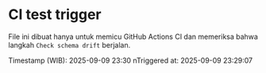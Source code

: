 # CI test trigger

File ini dibuat hanya untuk memicu GitHub Actions CI dan memeriksa bahwa langkah `Check schema drift` berjalan.

Timestamp (WIB): 2025-09-09 23:30
\ n T r i g g e r e d   a t :   2 0 2 5 - 0 9 - 0 9   2 3 : 2 9 : 0 7  
 